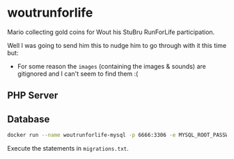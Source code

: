 woutrunforlife
==============

Mario collecting gold coins for Wout his StuBru RunForLife participation.

Well I was going to send him this to nudge him to go through with it this time but:

- For some reason the `images` (containing the images & sounds) are gitignored and I can't seem to find them :(

PHP Server
----------





Database
--------

```bash
docker run --name woutrunforlife-mysql -p 6666:3306 -e MYSQL_ROOT_PASSWORD=my-secret-pw -d mysql:5.5.60
```

Execute the statements in `migrations.txt`.
